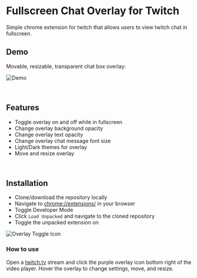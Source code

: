 # Fullscreen Chat Overlay for Twitch

Simple chrome extension for twitch that allows users to view twitch chat in fullscreen.

## Demo

Movable, resizable, transparent chat box overlay:

![Demo](https://i.imgur.com/K25YQbP.png)

<br>

## Features
- Toggle overlay on and off while in fullscreen
- Change overlay background opacity
- Change overlay text opacity
- Change overlay chat message font size
- Light/Dark themes for overlay
- Move and resize overlay

<br>

## Installation

- Clone/download the repository locally
- Navigate to [chrome://extensions/](chrome://extensions/) in your browser
- Toggle Developer Mode
- Click `Load Unpacked` and navigate to the cloned repository
- Toggle the unpacked extension on

![Overlay Toggle Icon](https://i.imgur.com/CXFmi92.png)

### How to use
 Open a [twitch.tv](https://www.twitch.tv/) stream and click the purple overlay icon bottom right of the video player. Hover the overlay to change settings, move, and resize.